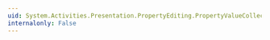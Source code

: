 ```yaml
---
uid: System.Activities.Presentation.PropertyEditing.PropertyValueCollection
internalonly: False
---
```

